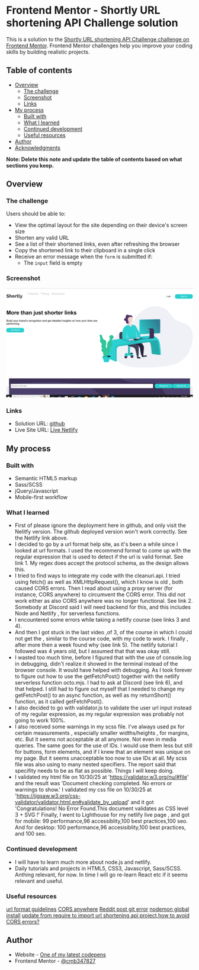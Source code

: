 # Frontend Mentor - Shortly URL shortening API Challenge solution

This is a solution to the [Shortly URL shortening API Challenge challenge on Frontend Mentor](https://www.frontendmentor.io/challenges/url-shortening-api-landing-page-2ce3ob-G). Frontend Mentor challenges help you improve your coding skills by building realistic projects. 

## Table of contents

- [Overview](#overview)
  - [The challenge](#the-challenge)
  - [Screenshot](#screenshot)
  - [Links](#links)
- [My process](#my-process)
  - [Built with](#built-with)
  - [What I learned](#what-i-learned)
  - [Continued development](#continued-development)
  - [Useful resources](#useful-resources)
- [Author](#author)
- [Acknowledgments](#acknowledgments)

**Note: Delete this note and update the table of contents based on what sections you keep.**

## Overview

### The challenge

Users should be able to:

- View the optimal layout for the site depending on their device's screen size
- Shorten any valid URL
- See a list of their shortened links, even after refreshing the browser
- Copy the shortened link to their clipboard in a single click
- Receive an error message when the `form` is submitted if:
  - The `input` field is empty

### Screenshot


![screenshot](./images/screenshot.PNG "screenshot")

### Links

- Solution URL: [github ](https://github.com/cmb347827/url-shortening)
- Live Site URL: [Live Netlify](https://magical-biscotti-1d0521.netlify.app/)

## My process

### Built with

- Semantic HTML5 markup
- Sass/SCSS
- jQuery/Javascript
- Mobile-first workflow


### What I learned
- First of please ignore the deployment here in github, and only visit the Nelitfy version. The github deployed version won't work correctly. See the Netlify link above.
- I decided to go by a url format help site, as it's been a while since I looked at url formats. I used the recommend format to come up with the regular expression that is used to detect if the url is valid format. See link 1. My regex does accept the protocol schema, as the design allows this. 
- I tried to find ways to integrate my code with the cleanuri.api. I tried using fetch() as well as XMLHttpRequest(), which I know is old , both caused CORS errors. Then I read about using a proxy server (for instance, CORS anywhere) to circumvent the CORS error.
  This did not work either as also CORS anywhere was no longer functional. See link 2. Somebody at Discord said I will need backend for this, and this includes Node and Netlify , for serverless functions. 
- I encountered some errors while taking a netlify course (see links 3 and 4).
- And then I got stuck in the last video ,of 3, of the course in which I could not get the , similar to the course code, with my code to work. I finally , after more then a week found why (see link 5). The netlify tutorial I followed was 4 years old, but I assumed that that was okay still. 
-  I wasted too much time, before I figured that with the use of console.log in debugging, didn't realize it showed in the terminal instead of the browser console. It would have helped with debugging. As I took forever to figure out how to use the getFetchPost() together with the netlify serverless function octo.mjs.  I had to ask at Discord (see link 6), and that helped.  I still had to figure out myself that I needed to change my getFetchPost() to an async function, as well as my returnShort() function, as it called getFetchPost().
- I also decided to go with validator.js to validate the user url input instead of my regular expression, as my regular expression was probably not going to work 100%.
- I also received some warnings in my scss file. I've always used px for certain measurements , especially smaller widths/heights , for margins, etc. But it seems not acceptable at all anymore. Not even in media queries.  The same goes for the use of IDs. I would use them less but still for buttons, form elements, and if I knew that an element was unique on my page. But it seems unacceptable too now to use IDs at all.  My scss file was also using to many nested specifiers.  The report said that specifity needs to be as flat as possible. Things I will keep doing.
- I validated my html file on 10/30/25 at 'https://validator.w3.org/nu/#file' and the result was 'Document checking completed. No errors or warnings to show.'
  I validated my css file on 10/30/25 at 'https://jigsaw.w3.org/css-validator/validator.html.en#validate_by_upload' and it got 'Congratulations! No Error Found.This document validates as CSS level 3 + SVG !'
  Finally, I went to Lighthouse for my netlify live page , and got for mobile: 99 performance,96 accessiblity,100 best practices,100 seo.
   And for desktop: 100 performance,96 accesisiblity,100 best practices, and 100 seo.


### Continued development
- I will have to learn much more about node.js and netlify.
- Daily tutorials and projects in HTML5, CSS3, Javascript, Sass/SCSS. Anthing relevant, for now. In time I will go re-learn React etc if it seems relevant and useful.

### Useful resources

 [url format guidelines](https://help.zscaler.com/zia/url-format-guidelines)
 [CORS anywhere](https://github.com/Rob--W/cors-anywhere/issues/301)
 [Reddit post git error](https://www.reddit.com/r/git/comments/krp2iy/couldnt_find_remote_ref_master/)
 [nodemon global install](https://stackoverflow.com/questions/40359590/nodemon-command-is-not-recognized-in-terminal-for-node-js-server)
 [update from require to import ](https://www.netlify.com/blog/how-to-make-a-fetch-request-using-node-fetch-v3/)
 [url shortening api project,how to avoid CORS errors?](https://discord.com/channels/824970620529279006/1364845356009132033)



## Author

- Website - [One of my latest codepens](https://codepen.io/cynthiab72/pen/oNybYON)
- Frontend Mentor - [@cmb347827](https://www.frontendmentor.io/profile/cmb347827)

